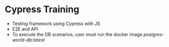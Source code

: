# Cypress Training
- Testing framework using Cypress with JS 
- E2E and API 
- To execute the DB scenarios, user must run the docker image  *postgres-world-db:latest*
